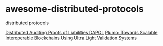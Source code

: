 # awesome-distributed-protocols
distributed protocols

[Distributed Auditing Proofs of Liabilities DAPOL](https://eprint.iacr.org/2020/468.pdf)
[Plumo: Towards Scalable Interoperable Blockchains Using Ultra
Light Validation Systems](https://docs.zkproof.org/pages/standards/accepted-workshop3/proposal-plumo_celolightclient.pdf)
